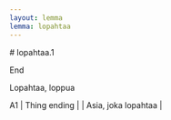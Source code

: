 ```yaml
---
layout: lemma
lemma: lopahtaa
---
```


<div class="sense">
# <span class="sensename">lopahtaa.1</span>

<span class="description">End</span>

<span class="description">Lopahtaa, loppua</span>

A1 | Thing ending |   | Asia, joka lopahtaa |  

</div>

